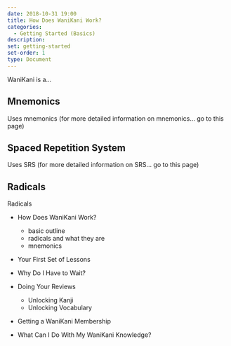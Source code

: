 ```yaml
---
date: 2018-10-31 19:00
title: How Does WaniKani Work?
categories:
  - Getting Started (Basics)
description:
set: getting-started
set-order: 1
type: Document
---
```


WaniKani is a...

## Mnemonics

Uses mnemonics (for more detailed information on mnemonics... go to this page)

## Spaced Repetition System

Uses SRS (for more detailed information on SRS... go to this page)

## Radicals

Radicals


* How Does WaniKani Work?
  - basic outline
  - radicals and what they are
  - mnemonics
* Your First Set of Lessons
* Why Do I Have to Wait?
* Doing Your Reviews
  - Unlocking Kanji
  - Unlocking Vocabulary
* Getting a WaniKani Membership

* What Can I Do With My WaniKani Knowledge?
